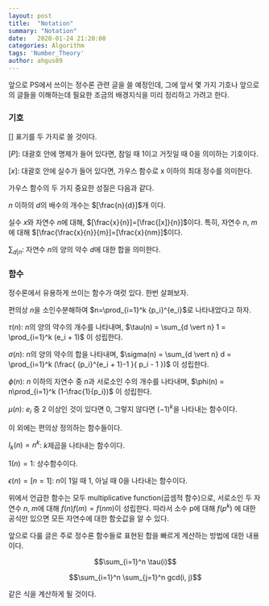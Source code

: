 ```yaml
---
layout: post
title:  "Notation"
summary: "Notation"
date:   2020-01-24 21:20:00
categories: Algorithm
tags: 'Number_Theory'
author: ahgus89
---
```


앞으로 PS에서 쓰이는 정수론 관련 글을 쓸 예정인데, 그에 앞서 몇 가지 기호나 앞으로의 글들을 이해하는데 필요한 조금의 배경지식을 미리 정리하고 가려고 한다.

### 기호
[] 표기를 두 가지로 쓸 것이다.

$[P]$: 대괄호 안에 명제가 들어 있다면, 참일 때 1이고 거짓일 때 0을 의미하는 기호이다.

$[x]$: 대괄호 안에 실수가 들어 있다면, 가우스 함수로 x 이하의 최대 정수를 의미한다.

가우스 함수의 두 가지 중요한 성질은 다음과 같다.

$n$ 이하의 $d$의 배수의 개수는 $[\frac{n}{d}]$개 이다.

실수 $x$와 자연수 $n$에 대해, $[\frac{x}{n}]=[\frac{[x]}{n}]$이다. 특히, 자연수 $n$, $m$에 대해 $[\frac{\frac{x}{n}}{m}]=[\frac{x}{nm}]$이다.


$\sum_{d \vert n}$: 자연수 $n$의 양의 약수 $d$에 대한 합을 의미한다.

### 함수
정수론에서 유용하게 쓰이는 함수가 여럿 있다. 한번 살펴보자.

편의상 $n$을 소인수분해하여 $n=\prod_{i=1}^k {p_i}^{e_i}$로 나타내었다고 하자.

$\tau(n)$: $n$의 양의 약수의 개수를 나타내며, $\tau(n) = \sum_{d \vert n} 1 = \prod_{i=1}^k (e_i + 1)$ 이 성립한다.

$\sigma(n)$: $n$의 양의 약수의 합을 나타내며, $\sigma(n) = \sum_{d \vert n} d = \prod_{i=1}^k (\frac{ {p_i}^{e_i + 1}-1 }{ p_i - 1 })$ 이 성립한다.

$\phi(n)$: $n$ 이하의 자연수 중 $n$과 서로소인 수의 개수를 나타내며, $\phi(n) = n\prod_{i=1}^k (1-\frac{1}{p_i})$ 이 성립한다.

$\mu(n)$: $e_i$ 중 $2$ 이상인 것이 있다면 $0$, 그렇지 않다면 $(-1)^k$을 나타내는 함수이다.

이 외에는 편의상 정의하는 함수들이다.

$I_k(n) = n^k$: $k$제곱을 나타내는 함수이다.

$1(n) = 1$: 상수함수이다.

$\epsilon(n) = [n=1]$: $n$이 $1$일 때 $1$, 아닐 때 $0$을 나타내는 함수이다.

위에서 언급한 함수는 모두 multiplicative function(곱셈적 함수)으로, 서로소인 두 자연수 $n$, $m$에 대해 $f(n)f(m) = f(nm)$이 성립한다. 따라서 소수 p에 대해 $f(p^k)$ 에 대한 공식만 있으면 모든 자연수에 대한 함숫값을 알 수 있다.

앞으로 다룰 글은 주로 정수론 함수들로 표현된 합을 빠르게 계산하는 방법에 대한 내용이다.

$$\sum_{i=1}^n \tau(i)$$

$$\sum_{i=1}^n \sum_{j=1}^n gcd(i, j)$$

같은 식을 계산하게 될 것이다.
